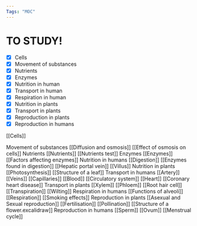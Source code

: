 ```yaml
---
Tags: "MOC"
---
```

# TO STUDY!
- [x] Cells
- [x] Movement of substances
- [x] Nutrients
- [x] Enzymes
- [x] Nutrition in human
- [x] Transport in human
- [x] Respiration in human
- [x] Nutrition in plants
- [x] Transport in plants
- [x] Reproduction in plants
- [x] Reproduction in humans

[[Cells]]

Movement of substances
[[Diffusion and osmosis]]
[[Effect of osmosis on cells]]
Nutrients
[[Nutrients]]
[[Nutrients test]]
Enzymes
[[Enzymes]]
[[Factors affecting enzymes]]
Nutrition in humans
[[Digestion]]
[[Enzymes found in digestion]]
[[Hepatic portal vein]]
[[Villus]]
Nutrition in plants
[[Photosynthesis]]
[[Structure of a leaf]]
Transport in humans
[[Artery]]
[[Veins]]
[[Capillaries]]
[[Blood]]
[[Circulatory system]]
[[Heart]]
[[Coronary heart disease]]
Transport in plants
[[Xylem]]
[[Phloem]]
[[Root hair cell]]
[[Transpiration]]
[[Wilting]]
Respiration in humans
[[Functions of alveoli]]
[[Respiration]]
[[Smoking effects]]
Reproduction in plants
[[Asexual and Sexual reproduction]]
[[Fertilisation]]
[[Pollination]]
[[Structure of a flower.excalidraw]]
Reproduction in humans
[[Sperm]]
[[Ovum]]
[[Menstrual cycle]]